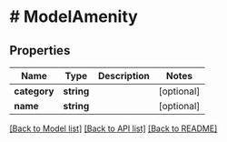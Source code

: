 # # ModelAmenity

## Properties

Name | Type | Description | Notes
------------ | ------------- | ------------- | -------------
**category** | **string** |  | [optional]
**name** | **string** |  | [optional]

[[Back to Model list]](../../README.md#models) [[Back to API list]](../../README.md#endpoints) [[Back to README]](../../README.md)
